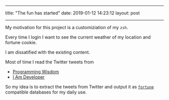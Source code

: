 ---
title: "The fun has started"
date: 2019-01-12 14:23:12
layout: post
___

My motivation for this project is a customiziation of my `zsh`.

Every time I login I want to see the current weather of my location and fortune cookie.

I am dissatified with the existing content. 

Most of time I read the Twitter tweets from

- [Programming Wisdom](https://twitter.com/CodeWisdom)
- [I Am Developer](https://twitter.com/iamdevloper)

So my idea is to extract the tweets from Twitter and output it as [`fortune`](https://www.unix.com/man-page/freebsd/6/fortune/) 
compatible databases for my daily use.
 